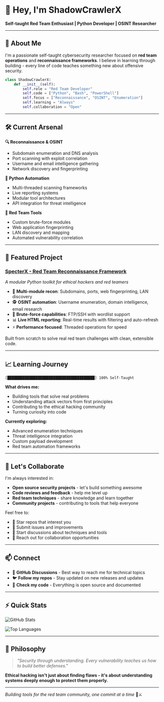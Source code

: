 # 👋 Hey, I'm ShadowCrawlerX

**Self-taught Red Team Enthusiast | Python Developer | OSINT Researcher**

---

## 🎯 About Me

I'm a passionate self-taught cybersecurity researcher focused on **red team operations** and **reconnaissance frameworks**. I believe in learning through building - every line of code teaches something new about offensive security.

```python
class ShadowCrawlerX:
    def __init__(self):
        self.role = "Red Team Developer"
        self.code = ["Python", "Bash", "PowerShell"]
        self.focus = ["Reconnaissance", "OSINT", "Enumeration"]
        self.learning = "Always"
        self.collaboration = "Open"
```

---

## 🛠️ Current Arsenal

**🔍 Reconnaissance & OSINT**
- Subdomain enumeration and DNS analysis
- Port scanning with exploit correlation
- Username and email intelligence gathering
- Network discovery and fingerprinting

**🐍 Python Automation**
- Multi-threaded scanning frameworks
- Live reporting systems
- Modular tool architectures
- API integration for threat intelligence

**🎪 Red Team Tools**
- Custom brute-force modules
- Web application fingerprinting
- LAN discovery and mapping
- Automated vulnerability correlation

---

## 🚀 Featured Project

### [SpecterX - Red Team Reconnaissance Framework](https://github.com/ShadowCrawlerX/SpecterX)
*A modular Python toolkit for ethical hackers and red teamers*

- 🔎 **Multi-module recon**: Subdomains, ports, web fingerprinting, LAN discovery
- 🕵️ **OSINT automation**: Username enumeration, domain intelligence, email research  
- 🔐 **Brute-force capabilities**: FTP/SSH with wordlist support
- 📊 **Live HTML reporting**: Real-time results with filtering and auto-refresh
- ⚡ **Performance focused**: Threaded operations for speed

Built from scratch to solve real red team challenges with clean, extensible code.

---

## 📈 Learning Journey

```
[████████████████████████████████████████] 100% Self-Taught
```

**What drives me:**
- Building tools that solve real problems
- Understanding attack vectors from first principles  
- Contributing to the ethical hacking community
- Turning curiosity into code

**Currently exploring:**
- Advanced enumeration techniques
- Threat intelligence integration
- Custom payload development
- Red team automation frameworks

---

## 🤝 Let's Collaborate

I'm always interested in:
- **Open source security projects** - let's build something awesome
- **Code reviews and feedback** - help me level up
- **Red team techniques** - share knowledge and learn together
- **Community projects** - contributing to tools that help everyone

Feel free to:
- 🌟 Star repos that interest you
- 🔧 Submit issues and improvements  
- 💬 Start discussions about techniques and tools
- 🤝 Reach out for collaboration opportunities

---

## 📫 Connect

- 💬 **GitHub Discussions** - Best way to reach me for technical topics
- 🐦 **Follow my repos** - Stay updated on new releases and updates
- 🔗 **Check my code** - Everything is open source and documented

---

## ⚡ Quick Stats

![GitHub Stats](https://github-readme-stats.vercel.app/api?username=ShadowCrawlerX&theme=dark&show_icons=true&hide_border=true&count_private=true)

![Top Languages](https://github-readme-stats.vercel.app/api/top-langs/?username=ShadowCrawlerX&theme=dark&show_icons=true&hide_border=true&layout=compact)

---

## 🎯 Philosophy

> *"Security through understanding. Every vulnerability teaches us how to build better defenses."*

**Ethical hacking isn't just about finding flaws - it's about understanding systems deeply enough to protect them properly.**

---

*Building tools for the red team community, one commit at a time* 🔴⚔️
